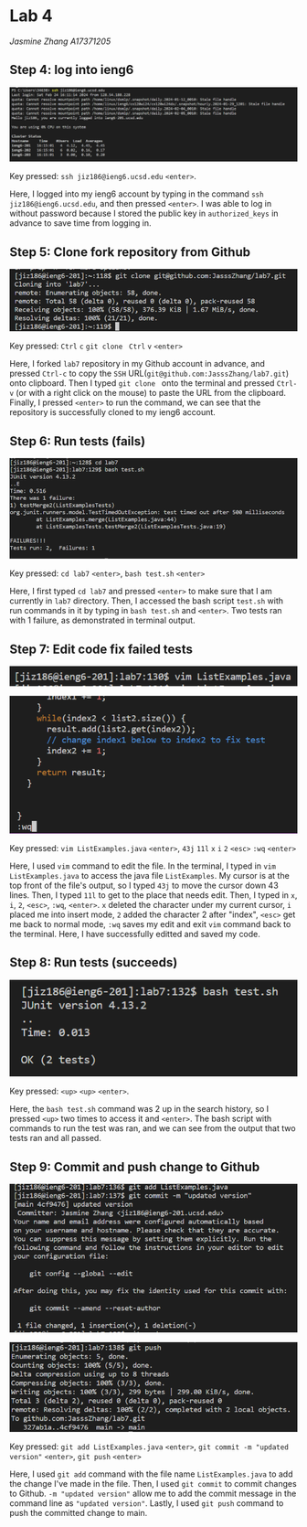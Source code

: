 # Lab 4
*Jasmine Zhang A17371205*

## Step 4: log into ieng6

![Image](L4S4.png)

Key pressed: `ssh jiz186@ieng6.ucsd.edu` `<enter>`.

Here, I logged into my ieng6 account by typing in the command `ssh jiz186@ieng6.ucsd.edu`, and then pressed `<enter>`. I was able to log in without password because I stored the public key in `authorized_keys` in advance to save time from logging in.

## Step 5: Clone fork repository from Github

![Image](L4S5.png)

Key pressed: `Ctrl` `c` `git clone `  `Ctrl` `v` `<enter>`

Here, I forked `lab7` repository in my Github account in advance, and pressed `Ctrl-c` to copy the `SSH` URL(`git@github.com:JasssZhang/lab7.git`) onto clipboard. Then I typed `git clone ` onto the terminal and pressed `Ctrl-v` (or with a right click on the mouse) to paste the URL from the clipboard. Finally, I pressed `<enter>` to run the command, we can see that the repository is successfully cloned to my ieng6 account.

## Step 6: Run tests (fails)

![Image](L4S6.png)

Key pressed: `cd lab7` `<enter>`, `bash test.sh` `<enter>`

Here, I first typed `cd lab7` and pressed `<enter>` to make sure that I am currently in `lab7` directory. Then, I accessed the bash script `test.sh` with run commands in it by typing in `bash test.sh` and `<enter>`. Two tests ran with 1 failure, as demonstrated in terminal output. 

## Step 7: Edit code fix failed tests

![Image](L4S7a.png)

![Image](L4S7b.png)

Key pressed: `vim ListExamples.java` `<enter>`, `43j` `11l` `x` `i` `2` `<esc>` `:wq` `<enter>`

Here, I used `vim` command to edit the file. In the terminal, I typed in `vim ListExamples.java` to access the java file `ListExamples`. My cursor is at the top front of the file's output, so I typed `43j` to move the cursor down 43 lines. Then, I typed `11l` to get to the place that needs edit. Then, I typed in `x`, `i`, `2`, `<esc>`, `:wq`, `<enter>`. `x` deleted the character under my current cursor, `i` placed me into insert mode, `2` added the character 2 after "index", `<esc>` get me back to normal mode, `:wq` saves my edit and exit `vim` command back to the terminal. Here, I have successfully editted and saved my code.

## Step 8: Run tests (succeeds)

![Image](L4S8.png)

Key pressed: `<up>` `<up>` `<enter>`.

Here, the `bash test.sh` command was 2 up in the search history, so I pressed `<up>` two times to access it and `<enter>`. The bash script with commands to run the test was ran, and we can see from the output that two tests ran and all passed.


## Step 9: Commit and push change to Github

![Image](L4S9a.png)

![Image](L4S9b.png)

Key pressed: `git add ListExamples.java` `<enter>`, `git commit -m "updated version"` `<enter>`, `git push` `<enter>`

Here, I used `git add` command with the file name `ListExamples.java` to add the change I've made in the file. Then, I used `git commit` to commit changes to Github. `-m "updated version"` allow me to add the commit message in the command line as `"updated version"`. Lastly, I used `git push` command to push the committed change to main. 
